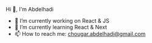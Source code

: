 Hi 👋, I'm Abdelhadi


- 🔭 I’m currently working on React & JS
- 🌱 I’m currently learning React & Next
- 📫 How to reach me: chougar.abdelhadi@gmail.com
<!--
**ChougarAbdelhadi/ChougarAbdelhadi** is a ✨ _special_ ✨ repository because its `README.md` (this file) appears on your GitHub profile.

Here are some ideas to get you started:

- 🔭 I’m currently working on ...
- 🌱 I’m currently learning ...
- 👯 I’m looking to collaborate on ...
- 🤔 I’m looking for help with ...
- 💬 Ask me about ...
- 📫 How to reach me: chougar.abdelhadi@gmail.com
- 😄 Pronouns: ...
- ⚡ Fun fact: ...
-->
